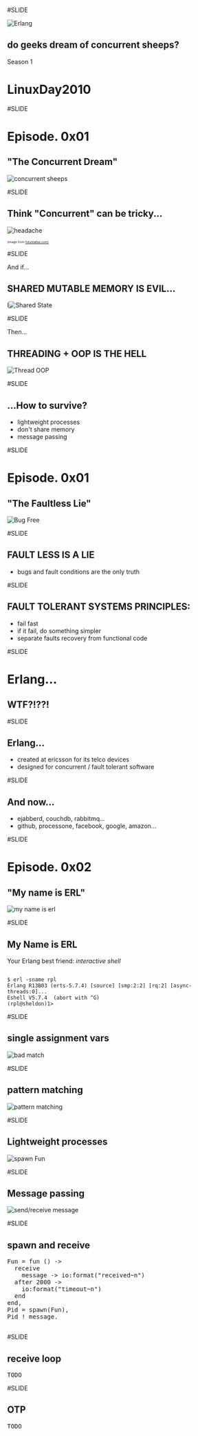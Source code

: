 #SLIDE

<image src="http://erlang.org/images/erlang-logo.png" alt="Erlang"></image>
 
## do geeks dream of concurrent sheeps?

Season 1

# LinuxDay2010

#SLIDE

#  Episode. 0x01

## "The Concurrent Dream"

![concurrent sheeps](images/concurrent_sheeps.png)

#SLIDE

## Think "Concurrent" can be tricky...

![headache](images/headache.jpg)
<div style="font-size: 0.5em;">(image from <a href="http://www.flickr.com/photos/87913776@N00/871983779/in/photostream/">futureatlas.com)</a></div>

#SLIDE

And if...

## SHARED MUTABLE MEMORY IS EVIL...

l![Shared State](images/shared_state.png)

#SLIDE

Then...

## THREADING + OOP IS THE HELL

![Thread OOP](images/thread_oop.png)

#SLIDE

## ...How to survive?

* lightweight processes
* don't share memory 
* message passing 

#SLIDE

#  Episode. 0x01
## "The Faultless Lie"

![Bug Free](images/bug_free.png)

#SLIDE

## FAULT LESS IS A LIE

* bugs and fault conditions are the only truth

#SLIDE

## FAULT TOLERANT SYSTEMS PRINCIPLES:

* fail fast
* if it fail, do something simpler
* separate faults recovery from functional code

#SLIDE

# Erlang...

## WTF?!??!

#SLIDE

## Erlang...

* created at ericsson for its telco devices
* designed for concurrent / fault tolerant software

#SLIDE

## And now...

* ejabberd, couchdb, rabbitmq...
* github, processone, facebook, google, amazon...


#SLIDE

#  Episode. 0x02
## "My name is ERL"

![my name is erl](images/my_name_is_erl.png)

#SLIDE

## My Name is ERL

Your Erlang best friend: *interactive shell*

<pre><code>
$ erl -sname rpl
Erlang R13B03 (erts-5.7.4) [source] [smp:2:2] [rq:2] [async-threads:0]...
Eshell V5.7.4  (abort with ^G)
(rpl@sheldon)1&gt;
</code></pre>

#SLIDE

## single assignment vars

![bad match](images/bad_match.png)

#SLIDE

## pattern matching

![pattern matching](images/pattern_matching.png)

#SLIDE

## Lightweight processes

![spawn Fun](images/spawn_fun.png)

#SLIDE

## Message passing

![send/receive message](images/send_receive_message.png)

#SLIDE

## spawn and receive

<pre>
Fun = fun () ->
  receive 
    message -> io:format("received~n")
  after 2000 ->
    io:format("timeout~n")
  end
end,
Pid = spawn(Fun),
Pid ! message.
    
</pre>

#SLIDE

## receive loop

<pre>
TODO
</pre>

#SLIDE

## OTP

<pre>
TODO
</pre>